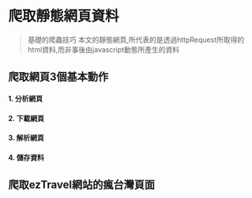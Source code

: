 # 爬取靜態網頁資料

> 基礎的爬蟲技巧
> 本文的靜態網頁,所代表的是透過httpRequest所取得的html資料,而非事後由javascript動態所產生的資料

## 爬取網頁3個基本動作

#### 1. 分析網頁
#### 2. 下載網頁
#### 3. 解析網頁
#### 4. 儲存資料

## 爬取ezTravel網站的瘋台灣頁面
![]()
